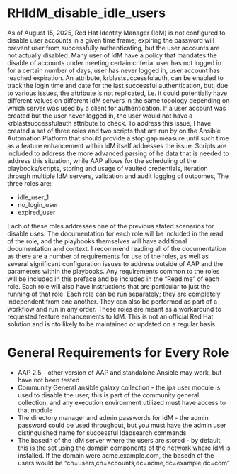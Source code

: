 # RHIdM_disable_idle_users
As of August 15, 2025, Red Hat Identity Manager (IdM) is not configured to disable user accounts in a given time frame; expiring the password will prevent user from successfully authenticating, but the user accounts are not actually disabled. Many user of IdM have a policy that mandates the disable of accounts under meeting certain criteria: user has not logged in for a certain number of days, user has never logged in, user account has reached expiration. An attribute, krblastsuccessfulauth, can be enabled to track the login time and date for the last successful authentication, but, due to various issues, the attribute is not replicated, i.e. it could potentially have different values on different IdM servers in the same topology depending on which server was used by a client for authentication. If a user account was created but the user never logged in, the user would not have a krblastsuccessfulauth attribute to check. 
To address this issue, I have created a set of three roles and two scripts that are run by on the Ansible Automation Platform that should provide a stop gap measure until such time as a feature enhancement within IdM itself addresses the issue. Scripts are included to address the more advanced parsing of he data that is needed to address this situation, while AAP allows for the scheduling of the playbooks/scripts, storing and usage of vaulted credentials, iteration through multiple IdM servers, validation and audit logging of outcomes, 
The three roles are:

- idle_user_1
- no_login_user
- expired_user

Each of these roles addresses one of the previous stated scenarios for disable uses. The documentation for each role will be included in the read of the role, and the playbooks themselves will have additional documentation and context. I recommend reading all of the documentation as there are a number of requirements for use of the roles, as well as several significant configuration issues to address outside of AAP and the parameters within the playbooks. Any requirements common to the roles will be included in this preface and be included in the “Read me” of each role. Each role will also have instructions that are particular to just the running of that role. Each role can be run separately; they are completely independent from one another. They can also be performed as part of a workflow and run in any order. These roles are meant as a workaround to requested feature enhancements to IdM. This is not an official Red Hat solution and is nto likely to be maintained or updated on a regular basis. 

# General Requirements for Every Role

- AAP 2.5 - other version of AAP and standalone Ansible may work, but have not been tested
- Community General ansible galaxy collection - the ipa user module is used to disable the user; this is part of the community general collection, and any execution environment utilized must have access to that module
- The directory manager and admin passwords for IdM  - the admin password could be used throughout, but you must have the admin user distinguished name for successful ldapsearch commands
- The basedn of the IdM server where the users are stored - by default, this is the set using the domain components of the network where IdM is installed. If the domain were acme.example.com, the basedn of the users would be “cn=users,cn=accounts,dc=acme,dc=example,dc=com”




